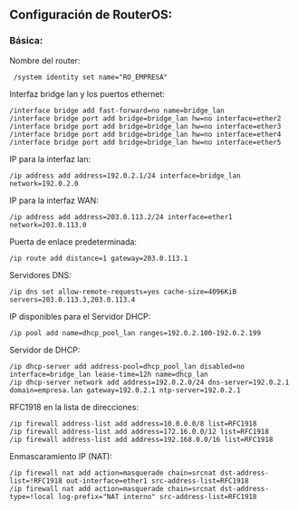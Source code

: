 
## Configuración de RouterOS:

### Básica: 

Nombre del router:
```
 /system identity set name="RO_EMPRESA"
 ```
 
Interfaz bridge lan y los puertos ethernet:
 
 ```
/interface bridge add fast-forward=no name=bridge_lan
/interface bridge port add bridge=bridge_lan hw=no interface=ether2
/interface bridge port add bridge=bridge_lan hw=no interface=ether3
/interface bridge port add bridge=bridge_lan hw=no interface=ether4
/interface bridge port add bridge=bridge_lan hw=no interface=ether5
```

IP para la interfaz lan:
```
/ip address add address=192.0.2.1/24 interface=bridge_lan network=192.0.2.0
```

IP para la interfaz WAN:

```
/ip address add address=203.0.113.2/24 interface=ether1 network=203.0.113.0
```
Puerta de enlace predeterminada:

```
/ip route add distance=1 gateway=203.0.113.1
```
Servidores DNS:
```
/ip dns set allow-remote-requests=yes cache-size=4096KiB servers=203.0.113.3,203.0.113.4
```

IP disponibles para el Servidor DHCP:
```
/ip pool add name=dhcp_pool_lan ranges=192.0.2.100-192.0.2.199
```

Servidor de DHCP:
```
/ip dhcp-server add address-pool=dhcp_pool_lan disabled=no interface=bridge_lan lease-time=12h name=dhcp_lan
/ip dhcp-server network add address=192.0.2.0/24 dns-server=192.0.2.1 domain=empresa.lan gateway=192.0.2.1 ntp-server=192.0.2.1
```

RFC1918 en la lista de direcciones:

```
/ip firewall address-list add address=10.0.0.0/8 list=RFC1918
/ip firewall address-list add address=172.16.0.0/12 list=RFC1918
/ip firewall address-list add address=192.168.0.0/16 list=RFC1918
```

Enmascaramiento IP (NAT):
```
/ip firewall nat add action=masquerade chain=srcnat dst-address-list=!RFC1918 out-interface=ether1 src-address-list=RFC1918
/ip firewall nat add action=masquerade chain=srcnat dst-address-type=!local log-prefix="NAT interno" src-address-list=RFC1918
```


